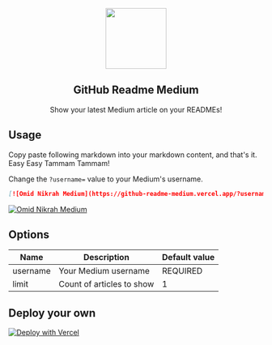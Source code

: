 <p align="center">
  <img width="120px" src="https://raw.githubusercontent.com/omidnikrah/github-readme-medium/master/medium.png" />
  <h2 align="center">GitHub Readme Medium</h2>
  <p align="center">Show your latest Medium article on your READMEs!</p>
</p>

## Usage

Copy paste following markdown into your markdown content, and that's it. Easy Easy Tammam Tammam!

Change the `?username=` value to your Medium's username.

```md
[![Omid Nikrah Medium](https://github-readme-medium.vercel.app/?username=omidnikrah)](https://medium.com/@omidnikrah)
```

[![Omid Nikrah Medium](https://github-readme-medium.vercel.app/?username=omidnikrah)](https://medium.com/@omidnikrah)

## Options
|    Name    |           Description           |        Default value       |
| ---------- | ------------------------------- | -------------------------- |
| username   | Your Medium username            | REQUIRED                |
| limit      | Count of articles to show       | 1                          |

## Deploy your own
[![Deploy with Vercel](https://vercel.com/button)](https://vercel.com/import/git?s=https://github.com/omidnikrah/github-readme-medium)
